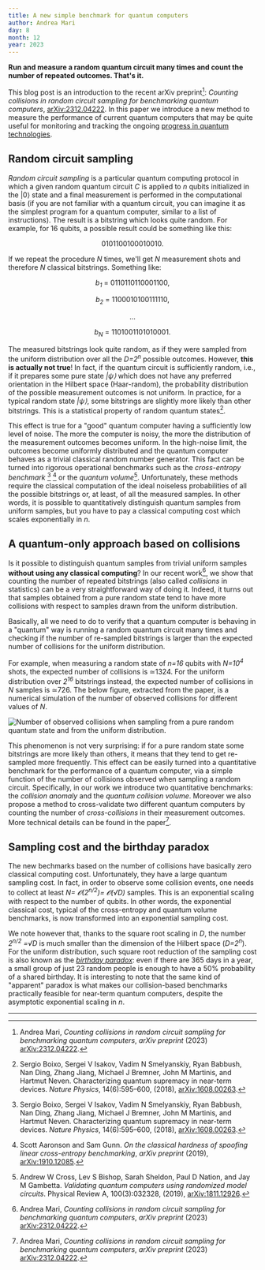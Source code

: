 ```yaml
---
title: A new simple benchmark for quantum computers
author: Andrea Mari
day: 8
month: 12
year: 2023
---
```


**Run and measure a random quantum circuit many times and count the number of repeated outcomes. That's it.**

This blog post is an introduction to the recent arXiv preprint[^1]: _Counting collisions in random circuit sampling for benchmarking quantum computers_, [arXiv:2312.04222](https://arxiv.org/abs/2312.04222). In this paper we introduce a new method to measure the performance of current quantum computers that may be quite useful for monitoring and tracking the ongoing [progress in quantum technologies](https://metriq.info/). 


## Random circuit sampling

_Random circuit sampling_ is a particular quantum computing protocol in which a given random quantum circuit _C_ is applied to _n_ qubits initialized in the |0⟩ state and a final measurement is performed in the computational basis (if you are not familiar with a quantum circuit, you can imagine it as the simplest program for a quantum computer, similar to a list of instructions). The result is a bitstring which looks quite random. For example, for 16 qubits, a possible result could be something like this:

<div align="center">

0101100100010010.

</div>

If we repeat the procedure _N_ times, we'll get _N_ measurement shots and therefore _N_ classical bitstrings. Something like:

<div align="center">

_b<sub>1</sub>_ = 0110110110001100,



_b<sub>2</sub>_ = 1100010100111110,

...


_b<sub>N</sub>_ = 1101001101010001.

</div>

The measured bitstrings look quite random, as if they were sampled from the uniform distribution over all the _D=2_<sup>_n_</sup> possible outcomes. However, **this is actually not true**! In fact, if the quantum circuit is sufficiently random, i.e., if it prepares some pure state _|ψ⟩_ which does not have any preferred orientation in the Hilbert space (Haar-random), the probability distribution of the possible measurement outcomes is not uniform. In practice, for a typical random state _|ψ⟩_, some bitstrings are slightly more likely than other bitstrings. This is a statistical property of random quantum states[^2].

This effect is true for a "good" quantum computer having a sufficiently low level of noise. The more the computer is noisy, the more the distribution of the measurement outcomes becomes uniform. In the high-noise limit, the outcomes become uniformly distributed and the quantum computer behaves as a trivial classical random number generator.
This fact can be turned into rigorous operational benchmarks such as the _cross-entropy benchmark_ [^2] [^3] or the _quantum volume_[^4]. Unfortunately, these methods require the classical computation of the ideal noiseless probabilities of all the possible bitstrings or, at least, of all the measured samples. In other words, it is possible to quantitatively distinguish quantum samples from uniform samples, but you have to pay a classical computing cost which scales exponentially in _n_.


## A quantum-only approach based on collisions

Is it possible to distinguish quantum samples from trivial uniform samples **without using any classical computing**? In our recent work[^1], we show that counting the number of repeated bitstrings (also called *collisions* in statistics) can be a very straightforward way of doing it. Indeed, it turns out that samples obtained from a pure random state tend to have more collisions with respect to samples drawn from the uniform distribution. 

Basically, all we need to do to verify that a quantum computer is behaving in a "quantum" way is running a random quantum circuit many times and checking if the number of re-sampled bitstrings is larger than the expected number of collisions for the uniform distribution.

For example, when measuring a random state of _n=16_ qubits with _N=10<sup>4</sup>_ shots, the expected number of collisions is ≃1324. For the uniform distribution over _2<sup>16</sup>_ bitstrings instead, the expected number of collisions in _N_ samples is ≃726.
The below figure, extracted from the paper, is a numerical simulation of the number of observed collisions for different values of _N_.

![Number of observed collisions when sampling from a pure random quantum state and from the uniform distribution.](/images/2023_collisions_blog_post.png)

This phenomenon is not very surprising: if for a pure random state some bitstrings are more likely than others, it means that they tend to get re-sampled more frequently.
This effect can be easily turned into a quantitative benchmark for the performance of a quantum computer, via a simple function of the number of collisions observed when sampling a random circuit. Specifically, in our work we introduce two quantitative benchmarks: the _collision anomaly_ and the _quantum collision volume_. Moreover we also propose a method to cross-validate two different quantum computers by counting the number of _cross-collisions_ in their measurement outcomes. More technical details can be found in the paper[^1].

## Sampling cost and the birthday paradox

The new bechmarks based on the number of collisions have basically zero classical computing cost. Unfortunately, they have a large quantum sampling cost. In fact, in order to observe some collision events, one needs to collect at least _N= 𝓞(2<sup>_n/2_</sup>)= 𝓞(√D)_ samples. This is an exponential scaling with respect to the number of qubits. In other words, the exponential classical cost, typical of the cross-entropy and quantum volume benchmarks, is now transformed into an exponential sampling cost. 

We note however that, thanks to the square root scaling in _D_, the number _2<sup>_n/2_</sup> =√D_ is much smaller than the dimension of the Hilbert space  (_D=2<sup>_n_</sup>_). For the uniform distribution, such square root reduction of the sampling cost is also known as the [_birthday paradox_](https://en.wikipedia.org/wiki/Birthday_problem): even if there are 365 days in a year, a small group of just 23 random people is enough to have a 50% probability of a shared birthday. It is interesting to note that the same kind of "apparent"  paradox is what makes our collision-based benchmarks practically feasible for near-term quantum computers, despite the asymptotic exponential scaling in _n_.

------------------------------------------------------

[^1]: Andrea Mari, _Counting collisions in random circuit sampling for benchmarking quantum computers_, _arXiv preprint_ (2023) [arXiv:2312.04222](https://arxiv.org/abs/2312.04222).  

[^2]: Sergio Boixo, Sergei V Isakov, Vadim N Smelyanskiy, Ryan Babbush, Nan Ding, Zhang Jiang, Michael J Bremner, John M Martinis, and Hartmut Neven. Characterizing quantum supremacy in near-term devices. _Nature Physics_, 14(6):595–600, (2018), [arXiv:1608.00263](https://arxiv.org/abs/1608.00263).

[^3]: Scott Aaronson and Sam Gunn. _On the classical hardness of spoofing linear cross-entropy benchmarking_, _arXiv preprint_ (2019), [arXiv:1910.12085](https://arxiv.org/abs/1910.12085).

[^4]: Andrew W Cross, Lev S Bishop, Sarah Sheldon, Paul D Nation,
and Jay M Gambetta. _Validating quantum computers using randomized model circuits_. Physical Review A, 100(3):032328, (2019), [arXiv:1811.12926](https://arxiv.org/abs/1811.12926).

